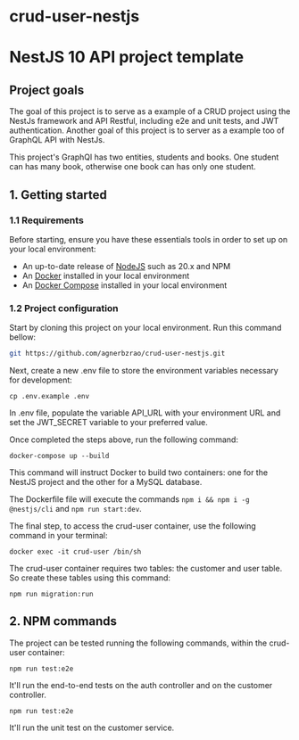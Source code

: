 # crud-user-nestjs

# NestJS 10 API project template

## Project goals

The goal of this project is to serve as a example of a CRUD project using the NestJs framework and API Restful, including e2e and unit tests, and JWT authentication. Another goal of this project is to server as a example too of GraphQL API with NestJs.

This project's GraphQl has two entities, students and books. One student can has many book, otherwise one book can has only one student.

## 1. Getting started

### 1.1 Requirements

Before starting, ensure you have these essentials tools in order to set up on your local environment:

- An up-to-date release of [NodeJS](https://nodejs.org/) such as 20.x and NPM
- An [Docker](https://www.docker.com/) installed in your local environment
- An [Docker Compose](https://docs.docker.com/compose/) installed in your local environment

### 1.2 Project configuration

Start by cloning this project on your local environment. Run this command bellow:

```sh
git https://github.com/agnerbzrao/crud-user-nestjs.git
```

Next, create a new .env file to store the environment variables necessary for development:

```
cp .env.example .env
```

In .env file, populate the variable API_URL with your environment URL and set the JWT_SECRET variable to your preferred value.

Once completed the steps above, run the following command:

```
docker-compose up --build
```

This command will instruct Docker to build two containers: one for the NestJS project and the other for a MySQL database.

The Dockerfile file will execute the commands `npm i && npm i -g @nestjs/cli` and `npm run start:dev`.

The final step, to access the crud-user container, use the following command in your terminal:

```
docker exec -it crud-user /bin/sh

```

The crud-user container requires two tables: the customer and user table. So create these tables using this command:

```
npm run migration:run

```

## 2. NPM commands

The project can be tested running the following commands, within the crud-user container:

```
npm run test:e2e

```

It'll run the end-to-end tests on the auth controller and on the customer controller.

```
npm run test:e2e

```

It'll run the unit test on the customer service.
